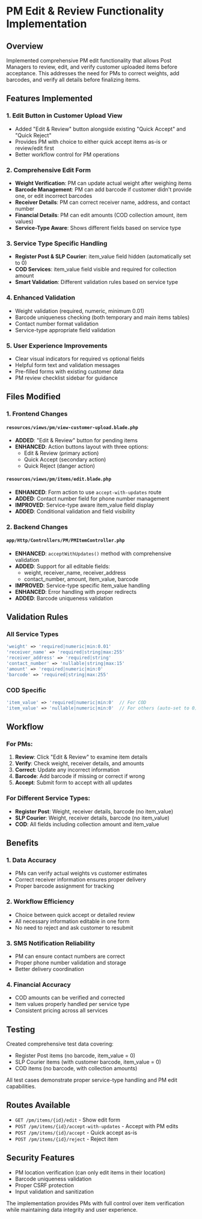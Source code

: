 # PM Edit & Review Functionality Implementation

## Overview
Implemented comprehensive PM edit functionality that allows Post Managers to review, edit, and verify customer uploaded items before acceptance. This addresses the need for PMs to correct weights, add barcodes, and verify all details before finalizing items.

## Features Implemented

### 1. **Edit Button in Customer Upload View**
- Added "Edit & Review" button alongside existing "Quick Accept" and "Quick Reject"
- Provides PM with choice to either quick accept items as-is or review/edit first
- Better workflow control for PM operations

### 2. **Comprehensive Edit Form**
- **Weight Verification**: PM can update actual weight after weighing items
- **Barcode Management**: PM can add barcode if customer didn't provide one, or edit incorrect barcodes
- **Receiver Details**: PM can correct receiver name, address, and contact number
- **Financial Details**: PM can edit amounts (COD collection amount, item values)
- **Service-Type Aware**: Shows different fields based on service type

### 3. **Service Type Specific Handling**
- **Register Post & SLP Courier**: item_value field hidden (automatically set to 0)
- **COD Services**: item_value field visible and required for collection amount
- **Smart Validation**: Different validation rules based on service type

### 4. **Enhanced Validation**
- Weight validation (required, numeric, minimum 0.01)
- Barcode uniqueness checking (both temporary and main items tables)
- Contact number format validation
- Service-type appropriate field validation

### 5. **User Experience Improvements**
- Clear visual indicators for required vs optional fields
- Helpful form text and validation messages
- Pre-filled forms with existing customer data
- PM review checklist sidebar for guidance

## Files Modified

### 1. Frontend Changes

#### `resources/views/pm/view-customer-upload.blade.php`
- **ADDED**: "Edit & Review" button for pending items
- **ENHANCED**: Action buttons layout with three options:
  - Edit & Review (primary action)
  - Quick Accept (secondary action)  
  - Quick Reject (danger action)

#### `resources/views/pm/items/edit.blade.php`
- **ENHANCED**: Form action to use `accept-with-updates` route
- **ADDED**: Contact number field for phone number management
- **IMPROVED**: Service-type aware item_value field display
- **ADDED**: Conditional validation and field visibility

### 2. Backend Changes

#### `app/Http/Controllers/PM/PMItemController.php`
- **ENHANCED**: `acceptWithUpdates()` method with comprehensive validation
- **ADDED**: Support for all editable fields:
  - weight, receiver_name, receiver_address
  - contact_number, amount, item_value, barcode
- **IMPROVED**: Service-type specific item_value handling
- **ENHANCED**: Error handling with proper redirects
- **ADDED**: Barcode uniqueness validation

## Validation Rules

### All Service Types
```php
'weight' => 'required|numeric|min:0.01'
'receiver_name' => 'required|string|max:255'
'receiver_address' => 'required|string'
'contact_number' => 'nullable|string|max:15'
'amount' => 'required|numeric|min:0'
'barcode' => 'required|string|max:255'
```

### COD Specific
```php
'item_value' => 'required|numeric|min:0'  // For COD
'item_value' => 'nullable|numeric|min:0'  // For others (auto-set to 0)
```

## Workflow

### For PMs:
1. **Review**: Click "Edit & Review" to examine item details
2. **Verify**: Check weight, receiver details, and amounts
3. **Correct**: Update any incorrect information
4. **Barcode**: Add barcode if missing or correct if wrong
5. **Accept**: Submit form to accept with all updates

### For Different Service Types:
- **Register Post**: Weight, receiver details, barcode (no item_value)
- **SLP Courier**: Weight, receiver details, barcode (no item_value)
- **COD**: All fields including collection amount and item_value

## Benefits

### 1. **Data Accuracy**
- PMs can verify actual weights vs customer estimates
- Correct receiver information ensures proper delivery
- Proper barcode assignment for tracking

### 2. **Workflow Efficiency**
- Choice between quick accept or detailed review
- All necessary information editable in one form
- No need to reject and ask customer to resubmit

### 3. **SMS Notification Reliability**
- PM can ensure contact numbers are correct
- Proper phone number validation and storage
- Better delivery coordination

### 4. **Financial Accuracy**
- COD amounts can be verified and corrected
- Item values properly handled per service type
- Consistent pricing across all services

## Testing

Created comprehensive test data covering:
- Register Post items (no barcode, item_value = 0)
- SLP Courier items (with customer barcode, item_value = 0)  
- COD items (no barcode, with collection amounts)

All test cases demonstrate proper service-type handling and PM edit capabilities.

## Routes Available

- `GET /pm/items/{id}/edit` - Show edit form
- `POST /pm/items/{id}/accept-with-updates` - Accept with PM edits
- `POST /pm/items/{id}/accept` - Quick accept as-is
- `POST /pm/items/{id}/reject` - Reject item

## Security Features

- PM location verification (can only edit items in their location)
- Barcode uniqueness validation
- Proper CSRF protection
- Input validation and sanitization

The implementation provides PMs with full control over item verification while maintaining data integrity and user experience.
